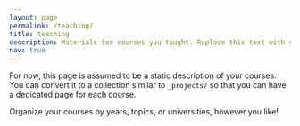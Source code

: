 ```yaml
---
layout: page
permalink: /teaching/
title: teaching
description: Materials for courses you taught. Replace this text with your description.
nav: true
---
```


For now, this page is assumed to be a static description of your courses. 
You can convert it to a collection similar to `_projects/` so that you can have a dedicated page for each course.

Organize your courses by years, topics, or universities, however you like!
